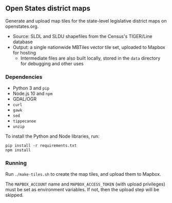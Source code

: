 ## Open States district maps

Generate and upload map tiles for the state-level legislative district maps on openstates.org.

- Source: SLDL and SLDU shapefiles from the Census's TIGER/Line database
- Output: a single nationwide MBTiles vector tile set, uploaded to Mapbox for hosting
  - Intermediate files are also built locally, stored in the `data` directory for debugging and other uses

### Dependencies

- Python 3 and `pip`
- Node.js 10 and `npm`
- GDAL/OGR
- `curl`
- `gawk`
- `sed`
- `tippecanoe`
- `unzip`

To install the Python and Node libraries, run:

```
pip install -r requirements.txt
npm install
```

### Running

Run `./make-tiles.sh` to create the map tiles, and upload them to Mapbox.

The `MAPBOX_ACCOUNT` name and `MAPBOX_ACCESS_TOKEN` (with upload privileges) must be set as environment variables. If not, then the upload step will be skipped.
